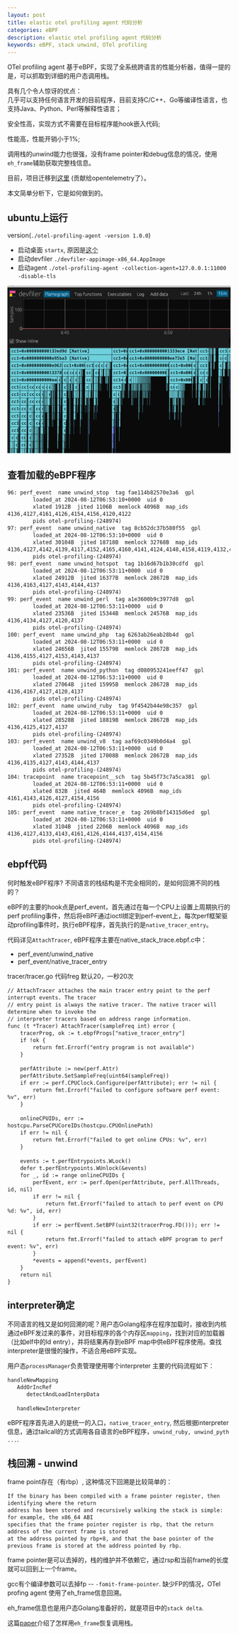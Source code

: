 ```yaml
---
layout: post
title: elastic otel profiling agent 代码分析
categories: eBPF
description: elastic otel profiling agent 代码分析
keywords: eBPF, stack unwind, OTel profiling
---
```


OTel profiling agent 基于eBPF，实现了全系统跨语言的性能分析器，值得一提的是，可以抓取到详细的用户态调用栈。

具有几个令人惊讶的优点：  
几乎可以支持任何语言开发的目前程序，目前支持C/C++、Go等编译性语言，也支持Java、Python、Perl等解释性语言；  

安全性高，实现方式不需要在目标程序能hook嵌入代码;  

性能高，性能开销小于1%;  

调用栈的unwind能力也很强，没有frame pointer和debug信息的情况，使用`eh_frame`辅助获取完整栈信息。  

目前，项目迁移到[这里](https://github.com/open-telemetry/opentelemetry-ebpf-profiler) (贡献给opentelemetry了）。  

本文简单分析下，它是如何做到的。  

## ubuntu上运行

version(`./otel-profiling-agent -version 1.0.0`)  
- 启动桌面
`startx`, 原因是[这个](https://github.com/open-telemetry/opentelemetry-ebpf-profiler/issues/14)
- 启动devfiler 
`./devfiler-appimage-x86_64.AppImage`  
- 启动agent
`./otel-profiling-agent -collection-agent=127.0.0.1:11000 -disable-tls`

![运行效果](/images/devfiler.png)

## 查看加载的eBPF程序  

```
96: perf_event  name unwind_stop  tag fae114b82570e3a6  gpl
        loaded_at 2024-08-12T06:53:10+0000  uid 0
        xlated 1912B  jited 1106B  memlock 4096B  map_ids 4136,4127,4161,4126,4154,4156,4120,4122
        pids otel-profiling-(248974)
97: perf_event  name unwind_native  tag 8cb52dc37b580f55  gpl
        loaded_at 2024-08-12T06:53:10+0000  uid 0
        xlated 30104B  jited 18718B  memlock 32768B  map_ids 4136,4127,4142,4139,4117,4152,4165,4160,4141,4124,4148,4158,4119,4132,4130,4146,4150,4166,4143,4144,4137
        pids otel-profiling-(248974)
98: perf_event  name unwind_hotspot  tag 1b16d67b1b30cdfd  gpl
        loaded_at 2024-08-12T06:53:11+0000  uid 0
        xlated 24912B  jited 16377B  memlock 28672B  map_ids 4136,4163,4127,4143,4144,4137
        pids otel-profiling-(248974)
99: perf_event  name unwind_perl  tag a1e3600b9c3977d8  gpl
        loaded_at 2024-08-12T06:53:11+0000  uid 0
        xlated 23536B  jited 15344B  memlock 24576B  map_ids 4136,4134,4127,4120,4137
        pids otel-profiling-(248974)
100: perf_event  name unwind_php  tag 6263ab26eab28b4d  gpl
        loaded_at 2024-08-12T06:53:11+0000  uid 0
        xlated 24656B  jited 15579B  memlock 28672B  map_ids 4136,4155,4127,4153,4143,4137
        pids otel-profiling-(248974)
101: perf_event  name unwind_python  tag d080953241eeff47  gpl
        loaded_at 2024-08-12T06:53:11+0000  uid 0
        xlated 27064B  jited 15995B  memlock 28672B  map_ids 4136,4167,4127,4120,4137
        pids otel-profiling-(248974)
102: perf_event  name unwind_ruby  tag 9f4542b44e98c357  gpl
        loaded_at 2024-08-12T06:53:11+0000  uid 0
        xlated 28528B  jited 18819B  memlock 28672B  map_ids 4136,4125,4127,4137
        pids otel-profiling-(248974)
103: perf_event  name unwind_v8  tag aaf69c0349b0d4a4  gpl
        loaded_at 2024-08-12T06:53:11+0000  uid 0
        xlated 27352B  jited 17008B  memlock 28672B  map_ids 4136,4135,4127,4143,4144,4137
        pids otel-profiling-(248974)
104: tracepoint  name tracepoint__sch  tag 5b45f73c7a5ca381  gpl
        loaded_at 2024-08-12T06:53:11+0000  uid 0
        xlated 832B  jited 464B  memlock 4096B  map_ids 4161,4143,4126,4127,4154,4156
        pids otel-profiling-(248974)
105: perf_event  name native_tracer_e  tag 269b8bf14315d6ed  gpl
        loaded_at 2024-08-12T06:53:11+0000  uid 0
        xlated 3104B  jited 2206B  memlock 4096B  map_ids 4136,4127,4133,4143,4161,4126,4144,4137,4154,4156
        pids otel-profiling-(248974)
```

## ebpf代码  

何时触发eBPF程序? 不同语言的栈结构是不完全相同的，是如何回溯不同的栈的？  

eBPF的主要的hook点是perf_event，首先通过在每一个CPU上设置上周期执行的perf profiling事件，然后将eBPF通过ioctl绑定到perf-event上，每次perf框架驱动profiling事件时，执行eBPF程序，首先执行的是`native_tracer_entry`。  

代码详见`AttachTracer`, eBPF程序主要在native_stack_trace.ebpf.c中：   

- perf_event/unwind_native
- perf_event/native_tracer_entry

tracer/tracer.go 代码freg 默认20，一秒20次  

```
// AttachTracer attaches the main tracer entry point to the perf interrupt events. The tracer
// entry point is always the native tracer. The native tracer will determine when to invoke the
// interpreter tracers based on address range information.
func (t *Tracer) AttachTracer(sampleFreq int) error {
    tracerProg, ok := t.ebpfProgs["native_tracer_entry"]
    if !ok {
        return fmt.Errorf("entry program is not available")
    }

    perfAttribute := new(perf.Attr)
    perfAttribute.SetSampleFreq(uint64(sampleFreq))
    if err := perf.CPUClock.Configure(perfAttribute); err != nil {
        return fmt.Errorf("failed to configure software perf event: %v", err)
    }

    onlineCPUIDs, err := hostcpu.ParseCPUCoreIDs(hostcpu.CPUOnlinePath)
    if err != nil {
        return fmt.Errorf("failed to get online CPUs: %v", err)
    }

    events := t.perfEntrypoints.WLock()
    defer t.perfEntrypoints.WUnlock(&events)
    for _, id := range onlineCPUIDs {
        perfEvent, err := perf.Open(perfAttribute, perf.AllThreads, id, nil)
        if err != nil {
            return fmt.Errorf("failed to attach to perf event on CPU %d: %v", id, err)
        }
        if err := perfEvent.SetBPF(uint32(tracerProg.FD())); err != nil {
            return fmt.Errorf("failed to attach eBPF program to perf event: %v", err)
        }
        *events = append(*events, perfEvent)
    }
    return nil
}
```

## interpreter确定  

不同语言的栈又是如何回溯的呢？用户态Golang程序在程序加载时，接收到内核通过eBPF发过来的事件，对目标程序的各个内存区`mapping`，找到对应的加载器（比如elf中的ld entry），并将结果再存到eBPF map中供eBPF程序使用。查找interpreter是很慢的操作，不适合用eBPF实现。  

用户态`processManager`负责管理使用哪个interpreter  主要的代码流程如下：  

```
handleNewMapping
   AddOrIncRef
      detectAndLoadInterpData
      
   handleNewInterpreter  
```

eBPF程序首先进入的是统一的入口，`native_tracer_entry`, 然后根据interpreter信息，通过tailcall的方式调用各自语言的eBPF程序，`unwind_ruby, unwind_pyth ...`.    

## 栈回溯 - unwind

frame point存在（有rbp）, 这种情况下回溯是比较简单的：  

```
If the binary has been compiled with a frame pointer register, then identifying where the return
address has been stored and recursively walking the stack is simple: for example, the x86_64 ABI
specifies that the frame pointer register is rbp, that the return address of the current frame is stored
at the address pointed by rbp+8, and that the base pointer of the previous frame is stored at the address pointed by rbp.
```    
frame pointer是可以去掉的，栈的维护并不依赖它，通过rsp和当前frame的长度就可以回到上一个frame。  

gcc有个编译参数可以去掉fp -- `-fomit-frame-pointer`.  缺少FP的情况，OTel profing agent 使用了eh_frame信息回溯。  

eh_frame信息也是用户态Golang准备好的，就是项目中的`stack delta`.   

这篇[paper](https://inria.hal.science/hal-02297690/document)介绍了怎样用`eh_frame`恢复调用栈。  


